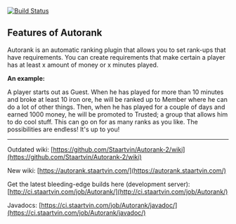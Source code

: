 
[![Build Status](http://staartvin.com:8080/buildStatus/icon?job=Autorank)](http://staartvin.com:8080/job/Autorank/)

## Features of Autorank

Autorank is an automatic ranking plugin that allows you to set rank-ups that have requirements. You can create requirements that make certain a player has at least x amount of money or x minutes played.

**An example:**

A player starts out as Guest. When he has played for more than 10 minutes and broke at least 10 iron ore, he will be ranked up to Member where he can do a lot of other things. Then, when he has played for a couple of days and earned 1000 money, he will be promoted to Trusted; a group that allows him to do cool stuff. This can go on for as many ranks as you like. The possibilities are endless! It's up to you!

------------------

Outdated wiki: [https://github.com/Staartvin/Autorank-2/wiki](https://github.com/Staartvin/Autorank-2/wiki)

New wiki: [https://autorank.staartvin.com/](https://autorank.staartvin.com/)

Get the latest bleeding-edge builds here \(development server\): [http://ci.staartvin.com/job/Autorank/](http://ci.staartvin.com/job/Autorank/)

Javadocs: [https://ci.staartvin.com/job/Autorank/javadoc/](https://ci.staartvin.com/job/Autorank/javadoc/)

